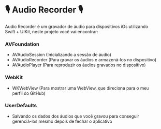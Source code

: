 
# 🎙 Audio Recorder 🎙

Audio Recorder é um gravador de áudio para dispositivos iOs utilizando Swift + UIKit, neste projeto você vai encontrar:

### AVFoundation
- AVAudioSession (Inicializando a sessão de áudio)
- AVAudioRecorder (Para gravar os áudios e armazená-los no dispositivo)
- AVAudioPlayer (Para reproduzir os áudios gravados no dispositivo)

### WebKit
- WKWebView (Para mostrar uma WebView, que direciona para o meu perfil do GitHub)

### UserDefaults
- Salvando os dados dos áudios que você gravou para conseguir gerenciá-los mesmo depois de fechar o aplicativo
